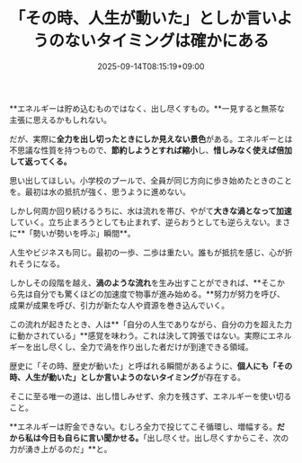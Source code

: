 ﻿---
title: "「その時、人生が動いた」としか言いようのないタイミングは確かにある"
date: 2025-09-14T08:15:19+09:00
draft: false
---

**エネルギーは貯め込むものではなく、出し尽くすもの。**一見すると無茶な主張に思えるかもしれない。

だが、実際に**全力を出し切ったときにしか見えない景色**がある。エネルギーとは不思議な性質を持つもので、**節約しようとすれば縮小**し、**惜しみなく使えば倍加して返ってくる。**



思い出してほしい。小学校のプールで、全員が同じ方向に歩き始めたときのことを。最初は水の抵抗が強く、思うように進めない。

しかし何周か回り続けるうちに、水は流れを帯び、やがて**大きな渦となって加速**していく。立ち止まろうとしても止まれず、逆らおうとしても逆らえない。まさに**「勢いが勢いを呼ぶ」瞬間**。



人生やビジネスも同じ。最初の一歩、二歩は重たい。誰もが抵抗を感じ、心が折れそうになる。

しかしその段階を越え、**渦のような流れ**を生み出すことができれば、**そこから先は自分でも驚くほどの加速度で物事が進み始める。**努力が努力を呼び、成果が成果を呼び、引力が新たな人や資源を巻き込んでいく。



この流れが起きたとき、人は**「自分の人生でありながら、自分の力を超えた力に動かされている」**感覚を味わう。これは決して誇張ではない。実際にエネルギーを出し尽くし、全力で渦を作り出した者だけが到達できる領域。

歴史に「その時、歴史が動いた」と呼ばれる瞬間があるように、**個人にも「その時、人生が動いた」としか言いようのないタイミング**が存在する。

そこに至る唯一の道は、出し惜しみせず、余力を残さず、エネルギーを使い切ること。



**エネルギーは貯金できない。むしろ全力で投じてこそ循環し、増幅する。**だから私は今日も自らに言い聞かせる。**「出し尽くせ。出し尽くすからこそ、次の力が湧き上がるのだ」**と。